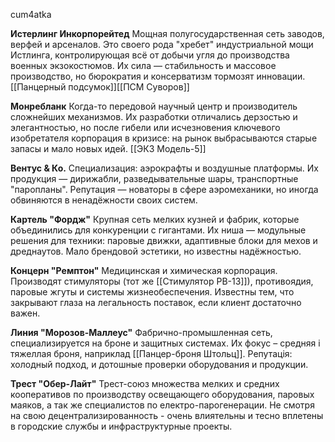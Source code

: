 cum4atka


**Истерлинг Инкорпорейтед** 
Мощная полугосударственная сеть заводов, верфей и арсеналов. Это своего рода "хребет" индустриальной мощи Истлинга, контролирующая всё от добычи угля до производства военных экзокостюмов. Их сила — стабильность и массовое производство, но бюрократия и консерватизм тормозят инновации.[[Панцерный подсумок]][[ПСМ Суворов]]

**Монребланк**
Когда-то передовой научный центр и производитель сложнейших механизмов. Их разработки отличались дерзостью и элегантностью, но после гибели или исчезновения ключевого изобретателя корпорация в кризисе: на рынок выбрасываются старые запасы и мало новых идей. [[ЭКЗ Модель-5]]

**Вентус & Ко.**
Специализация: аэрокрафты и воздушные платформы. Их продукция — дирижабли, разведывательные шары, транспортные "паропланы". Репутация — новаторы в сфере аэромеханики, но иногда обвиняются в ненадёжности своих систем.

**Картель "Фордж"**
Крупная сеть мелких кузней и фабрик, которые объединились для конкуренции с гигантами. Их ниша — модульные решения для техники: паровые движки, адаптивные блоки для мехов и дреднаутов. Мало брендовой эстетики, но известны надёжностью.

**Концерн "Ремптон"**
Медицинская и химическая корпорация. Производят стимуляторы (тот же [[Стимулятор РВ-13]]), противоядия, паровые жгуты и системы жизнеобеспечения. Известны тем, что закрывают глаза на легальность поставок, если клиент достаточно важен.

**Линия "Морозов-Маллеус"**
Фабрично-промышленная сеть, специализируется на броне и защитных системах. Их фокус – средняя і тяжеллая броня, наприклад  [[Панцер-броня Штольц]]. Репутація: холодный подход, и дотошные проверки оборудования и продукции.

**Трест "Обер-Лайт"**
Трест-союз множества мелких и средних кооперативов по производству освещающего оборудования, паровых маяков, а так же специалистов по електро-парогенерации. Не смотря на свою децентрализированность - очень влиятельны и тесно вплетены в городские службы и инфраструктурные проекты.
